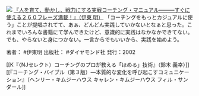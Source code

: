 [![](https://images-fe.ssl-images-amazon.com/images/I/51V1twF4e0L._SL160_.jpg)](http://www.amazon.co.jp/exec/obidos/ASIN/B0718WPG46/choiyaki81-22/ref=nosim)
[『人を育て、動かし、戦力にする実戦コーチング・マニュアル———すぐに使える２６０フレーズ満載！』（伊東 明）](http://www.amazon.co.jp/exec/obidos/ASIN/B0718WPG46/choiyaki81-22/ref=nosim)
「コーチングをもっとカジュアルに使う」ことが提唱されてて、あぁ、どんどん実践していかないとなぁと思った。これまでいろんな書籍にて学んできたけど、意識的に実践はなかなかできてない。でも、やらないと身につかない。一言からでもいいから、実践を始めよう。

著者： #伊東明
出版社： #ダイヤモンド社
発行：2002

[[K『〈NJセレクト〉コーチングのプロが教える「ほめる」技術』（鈴木 義幸）]]
[[『コーチング・バイブル（第３版）―本質的な変化を呼び起こすコミュニケーション』（ヘンリー・キムジーハウス キャレン・キムジーハウス フィル・サンダール]]

